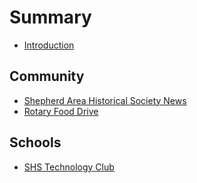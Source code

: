 # Summary

* [Introduction](README.md)

## Community

* [Shepherd Area Historical Society News](_posts/2016-12-08-sahsnews.md)
* [Rotary Food Drive](_posts/2016-12-08-rotaryfooddrive.md)

## Schools

* [SHS Technology Club](_posts/2016-12-05-shstechteam.md)

